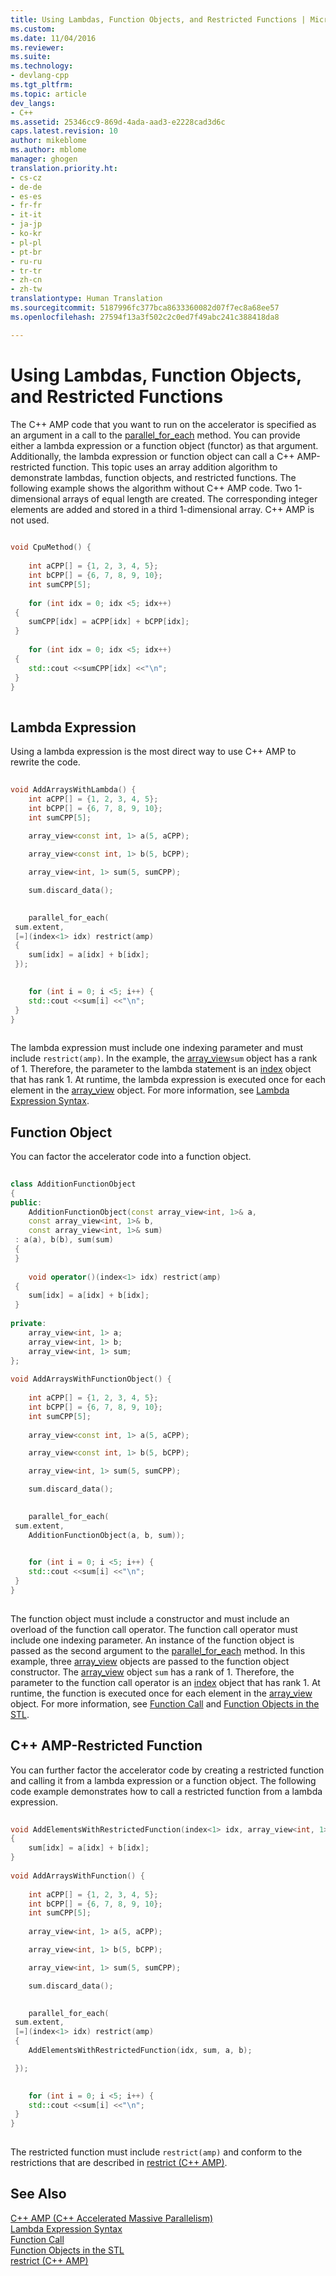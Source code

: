 ```yaml
---
title: Using Lambdas, Function Objects, and Restricted Functions | Microsoft Docs
ms.custom: 
ms.date: 11/04/2016
ms.reviewer: 
ms.suite: 
ms.technology:
- devlang-cpp
ms.tgt_pltfrm: 
ms.topic: article
dev_langs:
- C++
ms.assetid: 25346cc9-869d-4ada-aad3-e2228cad3d6c
caps.latest.revision: 10
author: mikeblome
ms.author: mblome
manager: ghogen
translation.priority.ht:
- cs-cz
- de-de
- es-es
- fr-fr
- it-it
- ja-jp
- ko-kr
- pl-pl
- pt-br
- ru-ru
- tr-tr
- zh-cn
- zh-tw
translationtype: Human Translation
ms.sourcegitcommit: 5187996fc377bca8633360082d07f7ec8a68ee57
ms.openlocfilehash: 27594f13a3f502c2c0ed7f49abc241c388418da8

---
```

# Using Lambdas, Function Objects, and Restricted Functions
The C++ AMP code that you want to run on the accelerator is specified as an argument in a call to the [parallel_for_each](reference/concurrency-namespace-functions-amp.md#parallel_for_each) method. You can provide either a lambda expression or a function object (functor) as that argument. Additionally, the lambda expression or function object can call a C++ AMP-restricted function. This topic uses an array addition algorithm to demonstrate lambdas, function objects, and restricted functions. The following example shows the algorithm without C++ AMP code. Two 1-dimensional arrays of equal length are created. The corresponding integer elements are added and stored in a third 1-dimensional array. C++ AMP is not used.  
  
```cpp  
 
void CpuMethod() {  
 
    int aCPP[] = {1, 2, 3, 4, 5};  
    int bCPP[] = {6, 7, 8, 9, 10};  
    int sumCPP[5];  
 
    for (int idx = 0; idx <5; idx++)  
 {  
    sumCPP[idx] = aCPP[idx] + bCPP[idx];  
 }  
 
    for (int idx = 0; idx <5; idx++)  
 {  
    std::cout <<sumCPP[idx] <<"\n";  
 }  
}  
 
```  
  
## Lambda Expression  
 Using a lambda expression is the most direct way to use C++ AMP to rewrite the code.  
  
```cpp  
 
void AddArraysWithLambda() {  
    int aCPP[] = {1, 2, 3, 4, 5};  
    int bCPP[] = {6, 7, 8, 9, 10};  
    int sumCPP[5];  
 
    array_view<const int, 1> a(5, aCPP);

    array_view<const int, 1> b(5, bCPP);

    array_view<int, 1> sum(5, sumCPP);

    sum.discard_data();

 
    parallel_for_each(
 sum.extent, 
 [=](index<1> idx) restrict(amp)  
 {  
    sum[idx] = a[idx] + b[idx];  
 });

 
    for (int i = 0; i <5; i++) {  
    std::cout <<sum[i] <<"\n";  
 }  
}  
 
```  
  
 The lambda expression must include one indexing parameter and must include `restrict(amp)`. In the example, the [array_view](../../parallel/amp/reference/array-view-class.md)`sum` object has a rank of 1. Therefore, the parameter to the lambda statement is an [index](../../parallel/amp/reference/index-class.md) object that has rank 1. At runtime, the lambda expression is executed once for each element in the [array_view](../../parallel/amp/reference/array-view-class.md) object. For more information, see [Lambda Expression Syntax](../../cpp/lambda-expression-syntax.md).  
  
## Function Object  
 You can factor the accelerator code into a function object.  
  
```cpp  
 
class AdditionFunctionObject  
{  
public:  
    AdditionFunctionObject(const array_view<int, 1>& a,  
    const array_view<int, 1>& b,  
    const array_view<int, 1>& sum)  
 : a(a), b(b), sum(sum)  
 {  
 }  
 
    void operator()(index<1> idx) restrict(amp)  
 {  
    sum[idx] = a[idx] + b[idx];  
 }  
 
private:  
    array_view<int, 1> a;  
    array_view<int, 1> b;  
    array_view<int, 1> sum;  
};  
 
void AddArraysWithFunctionObject() {  
 
    int aCPP[] = {1, 2, 3, 4, 5};  
    int bCPP[] = {6, 7, 8, 9, 10};  
    int sumCPP[5];  
 
    array_view<const int, 1> a(5, aCPP);

    array_view<const int, 1> b(5, bCPP);

    array_view<int, 1> sum(5, sumCPP);

    sum.discard_data();

 
    parallel_for_each(
 sum.extent, 
    AdditionFunctionObject(a, b, sum));

 
    for (int i = 0; i <5; i++) {  
    std::cout <<sum[i] <<"\n";  
 }  
}  
 
```  

 The function object must include a constructor and must include an overload of the function call operator. The function call operator must include one indexing parameter. An instance of the function object is passed as the second argument to the [parallel_for_each](reference/concurrency-namespace-functions-amp.md#parallel_for_each) method. In this example, three [array_view](../../parallel/amp/reference/array-view-class.md) objects are passed to the function object constructor. The [array_view](../../parallel/amp/reference/array-view-class.md) object `sum` has a rank of 1. Therefore, the parameter to the function call operator is an [index](../../parallel/amp/reference/index-class.md) object that has rank 1. At runtime, the function is executed once for each element in the [array_view](../../parallel/amp/reference/array-view-class.md) object. For more information, see [Function Call](../../cpp/function-call-cpp.md) and [Function Objects in the STL](../../standard-library/function-objects-in-the-stl.md).  
  
## C++ AMP-Restricted Function  
 You can further factor the accelerator code by creating a restricted function and calling it from a lambda expression or a function object. The following code example demonstrates how to call a restricted function from a lambda expression.  
  
```cpp  
 
void AddElementsWithRestrictedFunction(index<1> idx, array_view<int, 1> sum, array_view<int, 1> a, array_view<int, 1> b) restrict(amp)  
{  
    sum[idx] = a[idx] + b[idx];  
}  
 
void AddArraysWithFunction() {  
 
    int aCPP[] = {1, 2, 3, 4, 5};  
    int bCPP[] = {6, 7, 8, 9, 10};  
    int sumCPP[5];  
 
    array_view<int, 1> a(5, aCPP);

    array_view<int, 1> b(5, bCPP);

    array_view<int, 1> sum(5, sumCPP);

    sum.discard_data();

 
    parallel_for_each(
 sum.extent, 
 [=](index<1> idx) restrict(amp)  
 {  
    AddElementsWithRestrictedFunction(idx, sum, a, b);

 });

 
    for (int i = 0; i <5; i++) {  
    std::cout <<sum[i] <<"\n";  
 }  
}  
 
```  
  
 The restricted function must include `restrict(amp)` and conform to the restrictions that are described in [restrict (C++ AMP)](../../cpp/restrict-cpp-amp.md).  
  
## See Also  
 [C++ AMP (C++ Accelerated Massive Parallelism)](../../parallel/amp/cpp-amp-cpp-accelerated-massive-parallelism.md)   
 [Lambda Expression Syntax](../../cpp/lambda-expression-syntax.md)   
 [Function Call](../../cpp/function-call-cpp.md)   
 [Function Objects in the STL](../../standard-library/function-objects-in-the-stl.md)   
 [restrict (C++ AMP)](../../cpp/restrict-cpp-amp.md)




<!--HONumber=Jan17_HO2-->


